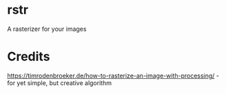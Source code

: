 # rstr
A rasterizer for your images

# Credits
https://timrodenbroeker.de/how-to-rasterize-an-image-with-processing/ - for yet simple, but creative algorithm
